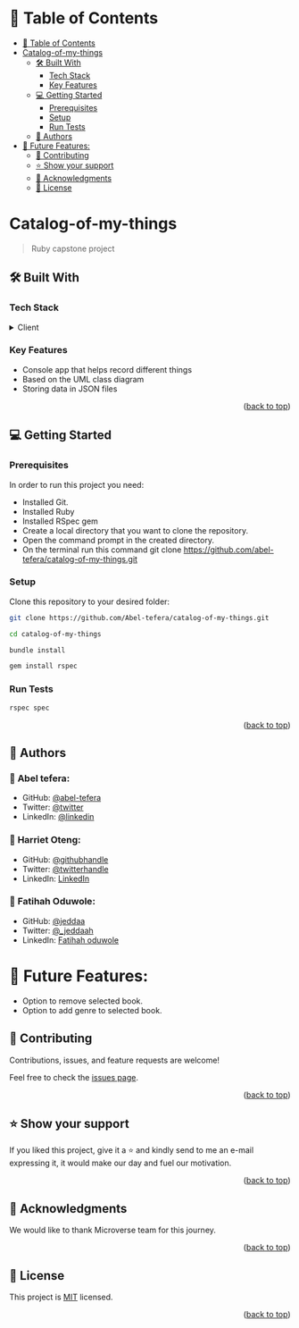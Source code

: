 # 📗 Table of Contents

- [📗 Table of Contents](#-table-of-contents)
- [Catalog-of-my-things ](#Catalog-of-my-things-)
  - [🛠 Built With ](#-built-with-)
    - [Tech Stack ](#tech-stack-)
    - [Key Features ](#key-features-)
  - [💻 Getting Started ](#-getting-started-)
    - [Prerequisites](#prerequisites)
    - [Setup](#setup)
    - [Run Tests](#run-tests)
  - [👥 Authors ](#-authors-)
- [🔭 Future Features:](#-future-features)
  - [🤝 Contributing ](#-contributing-)
  - [⭐️ Show your support ](#️-show-your-support-)
  - [🙏 Acknowledgments ](#-acknowledgments-)
  - [📝 License ](#-license-)

<!-- PROJECT DESCRIPTION -->

# Catalog-of-my-things <a name="about-project"></a>

> Ruby capstone project

## 🛠 Built With <a name="built-with"></a>

### Tech Stack <a name="tech-stack"></a>

<details>
  <summary>Client</summary>
  <ul>
    <li><a href="https://www.ruby-lang.org/en/">Ruby</a></li>
  </ul>
</details>

<!-- Features -->

### Key Features <a name="key-features"></a>

- Console app that helps record different things
- Based on the UML class diagram
- Storing data in JSON files

<p align="right">(<a href="#readme-top">back to top</a>)</p>

<!-- GETTING STARTED -->

## 💻 Getting Started <a name="getting-started"></a>

### Prerequisites

In order to run this project you need:

- Installed Git.
- Installed Ruby
- Installed RSpec gem
- Create a local directory that you want to clone the repository.
- Open the command prompt in the created directory.
- On the terminal run this command git clone https://github.com/abel-tefera/catalog-of-my-things.git

### Setup

Clone this repository to your desired folder:

```sh
git clone https://github.com/Abel-tefera/catalog-of-my-things.git
```

```sh
cd catalog-of-my-things
```

```sh
bundle install
```

```sh
gem install rspec
```

### Run Tests

```sh
rspec spec
```

<p align="right">(<a href="#readme-top">back to top</a>)</p>

<!-- AUTHORS -->

## 👥 Authors <a name="authors"></a>

### 👤 **Abel tefera**:

- GitHub: [@abel-tefera](https://github.com/abel-tefera)
- Twitter: [@twitter](https://twitter.com/abelteferabelay)
- LinkedIn: [@linkedin](https://www.linkedin.com/in/abel-t-belay/)

### 👤 **Harriet Oteng**:

- GitHub: [@githubhandle](https://github.com/newhoteng)
- Twitter: [@twitterhandle](https://twitter.com/HarrietOteng1)
- LinkedIn: [LinkedIn](https://www.linkedin.com/in/harriet-oteng/)

### 👤 **Fatihah Oduwole**:

- GitHub: [@jeddaa](https://github.com/jeddaa)
- Twitter: [@\_jeddaah](https://twitter.com/_jeddaah)
- LinkedIn: [Fatihah oduwole](https://www.linkedin.com/in/fatihahoduwole/)

# 🔭 Future Features:

- Option to remove selected book.
- Option to add genre to selected book.

## 🤝 Contributing <a name="contributing"></a>

Contributions, issues, and feature requests are welcome!

Feel free to check the [issues page](../../issues/).

<p align="right">(<a href="#readme-top">back to top</a>)</p>

<!-- SUPPORT -->

## ⭐️ Show your support <a name="support"></a>

If you liked this project, give it a ⭐️ and kindly send to me an e-mail expressing it, it would make our day and fuel our motivation.

<p align="right">(<a href="#readme-top">back to top</a>)</p>

<!-- ACKNOWLEDGEMENTS -->

## 🙏 Acknowledgments <a name="acknowledgements"></a>

We would like to thank Microverse team for this journey.

<p align="right">(<a href="#readme-top">back to top</a>)</p>

<!-- LICENSE -->

## 📝 License <a name="license"></a>

This project is [MIT](./LICENSE) licensed.

<p align="right">(<a href="#readme-top">back to top</a>)</p>
